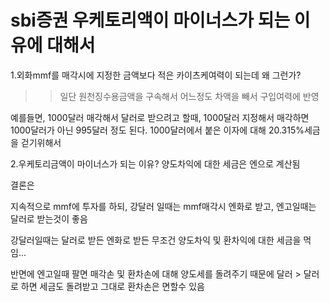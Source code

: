 # sbi증권 우케토리액이 마이너스가 되는 이유에 대해서

1.외화mmf를 매각시에 지정한 금액보다 적은 카이츠케여력이 되는데 
왜 그런가?
>> 일단 원천징수용금액을 구속해서 어느정도 차액을 빼서 구입여력에 반영

예를들면, 1000달러 매각해서 달러로 받으려고 할때, 1000달러 지정해서 매각하면 1000달러가 아닌 995달러 정도 된다. 
1000달러에서 붙은 이자에 대해 20.315%세금을 걷기위해서 

2.우케토리금액이 마이너스가 되는 이유?
양도차익에 대한 세금은 엔으로 계산됨

결론은

지속적으로 mmf에 투자를 하되, 강달러 일때는
mmf매각시 엔화로 받고, 엔고일때는 달러로 받는것이 좋음

강달러일때는 달러로 받든 엔화로 받든 무조건 양도차익 및 환차익에 대한 세금을 먹임...

반면에 엔고일때 팔면 매각손 및 환차손에 대해 양도세를 돌려주기 때문에 달러 > 달러로 하면 세금도 돌려받고 그대로 환차손은 면할수 있음